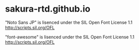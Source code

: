 # sakura-rtd.github.io
"Noto Sans JP" is lisenced under the SIL Open Font License 1.1
http://scripts.sil.org/OFL

"font-awesome" is lisenced under the SIL Open Font License 1.1
http://scripts.sil.org/OFL

